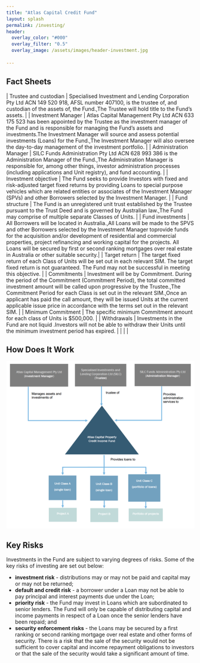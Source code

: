 ```yaml
---
title: "Atlas Capital Credit Fund"
layout: splash
permalink: /investing/
header:
  overlay_color: "#000"
  overlay_filter: "0.5"
  overlay_image: /assets/images/header-investment.jpg

---
```


## Fact Sheets

| Trustee and custodian  | Specialised Investment and Lending Corporation Pty Ltd ACN 149 520 918, AFSL number 407100, is the trustee of, and custodian of the assets of, the Fund.,The Trustee will hold title to the Fund’s assets.                                                                                                                                                                                                                                                                       |
| Investment Manager     | Atlas Capital Management Pty Ltd ACN 633 175 523 has been appointed by the Trustee as the investment manager of the Fund and is responsible for managing the Fund’s assets and investments.The Investment Manager will source and assess potential investments (Loans) for the Fund.,The Investment Manager will also oversee the day-to-day management of the investment portfolio.                                                                                             |
| Administration Manager | SILC Funds Administration Pty Ltd ACN 628 993 386 is the Administration Manager of the Fund.,The Administration Manager is responsible for, among other things, investor administration processes (including applications and Unit registry), and fund accounting.                                                                                                                                                                                                               |
| Investment objective   | The Fund seeks to provide Investors with fixed and risk-adjusted target fixed returns by providing Loans to special purpose vehicles which are related entities or associates of the Investment Manager (SPVs) and other Borrowers selected by the Investment Manager.                                                                                                                                                                                                           |
| Fund structure         | The Fund is an unregistered unit trust established by the Trustee pursuant to the Trust Deed and is governed by Australian law.,The Fund may comprise of multiple separate Classes of Units.                                                                                                                                                                                                                                                                                     |
| Fund investments       | All Borrowers will be located in Australia.,All Loans will be made to the SPVS and other Borrowers selected by the Investment Manager toprovide funds for the acquisition and/or development of residential and commercial properties, project refinancing and working capital for the projects. All Loans will be secured by first or second ranking mortgages over real estate in Australia or other suitable security.|
| Target return          | The target fixed return of each Class of Units will be set out in each relevant SIM. The target fixed return is not guaranteed. The Fund may not be successful in meeting this objective.                                                                                                                                                                                                                                                                                        |
| Commitments            | Investment will be by Commitment. During the period of the Commitment (Commitment Period), the total committed investment amount will be called upon progressive by the Trustee.,The Commitment Period for each Class is set out in the relevant SIM.,Once an applicant has paid the call amount, they will be issued Units at the current applicable issue price in accordance with the terms set out in the relevant SIM.                                                      |
| Minimum Commitment     | The specific minimum Commitment amount for each class of Units is $500,000.                                                                                                                                                                                                                                                                  |
| Withdrawals            | Investments in the Fund are not liquid .Investors will not be able to withdraw their Units until the minimum investment period has expired.                                                                                                                                                                                                                                                         |
|                        |                                                                                                                                                                                                                                                                                                                                                                                                                                                                                  |

## How Does It Work

![full](/assets/images/structure_en.png)

## Key Risks

Investments in the Fund are subject to varying degrees of risks.  Some of the key risks of investing are set out below:
- **investment risk** - distributions may or may not be paid and capital may or may not be returned;
- **default and credit risk** - a borrower under a Loan may not be able to pay principal and interest payments due under the Loan;
- **priority risk** - the Fund may invest in Loans which are subordinated to senior lenders.  The Fund will only be capable of distributing capital and income payments in respect of a Loan once the senior lenders have been repaid; and
- **security enforcement risks** - the Loans may be secured by a first ranking or second ranking mortgage over real estate and other forms of security.  There is a risk that the sale of the security would not be sufficient to cover capital and income repayment obligations to investors or that the sale of the security would take a significant amount of time.

